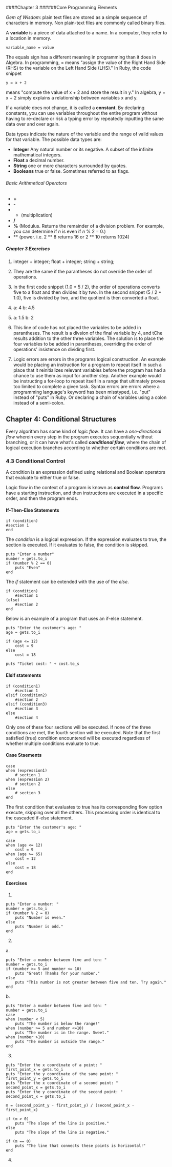####Chapter 3 
######Core Programming Elements

*Gem of Wisdom*: plain text files are stored as a simple sequence of characters in memory. Non plain-text files are commonly called binary files. 

A **variable** is a piece of data attached to a name. In a computer, they refer to a location in memory.

	variable_name = value

The equals sign has a different meaning in programming than it does in Algebra. In programming, = means "assign the value of the Right Hand Side (RHS) to the variable on the Left Hand Side (LHS)." In Ruby, the code snippet

	y = x + 2
	
means "compute the value of x + 2 and store the result in y." In algebra, y = x + 2 simply explains a relationship between variables x and y. 

If a variable does not change, it is called a **constant**. By declaring constants, you can use variables throughout the entire program without having to re-declare or risk a typing error by repeatedly inputting the same data over and over again. 

Data types indicate the nature of the variable and the range of valid values for that variable. The possible data types are: 
- **Integer** Any natural number or its negative. A subset of the infinite mathematical integers.  
- **Float** a decimal number. 
- **String** one or more characters surrounded by quotes. 
- **Booleans** true or false. Sometimes referred to as flags. 



###### Basic Arithmetical Operators 

- **+** 
- **-**
- *   (multiplication)
- **/**
- **%**  (Modulus. Returns the remainder of a division problem. For example, you can determine if *n* is even if *n* % 2 = 0.)
- ** (power. i.e. 2 ** 8 returns 16 or 2 ** 10 returns 1024)


##### Chapter 3 Exercises 
1) integer + integer; float + integer; string + string; 

2) They are the same if the parantheses do not override the order of operations. 

3) In the first code snippet (1.0 * 5 / 2), the order of operations converts five to a float and then divides it by two. In the second snippet (5 / 2 * 1.0), five is divided by two, and the quotient is then converted a float. 

4) a: 4  b: 4.5

5) a: 1.5  b: 2

6) This line of code has not placed the variables to be added in parantheses. The result is a divsion of the final variable by 4, and tChe results addition to the other three variables. The solution is to place the four variables to be added in parantheses, overriding the order of operations' insistence on dividing first. 

7) Logic errors are errors in the programs logical construction. An example would be placing an instruction for a program to repeat itself in such a place that it reinitializes relevant variables before the program has had a chance to use them as input for another step. Another example would be instructing a for-loop to repeat itself in a range that ultimately proves too limited to complete a given task. Syntax errors are errors where a programming language's keyword has been misstyped, i.e. "put" instead of "puts" in Ruby. Or declaring a chain of variables using a colon instead of a semi-colon. 



## Chapter 4: Conditional Structures 


Every algorithm has some kind of *logic flow*. It can have a *one-directional flow* wherein every step in the program executes sequentially without branching, or it can have what's called ***conditional flow***, where the chain of logical execution branches according to whether certain conditions are met. 

### 4.3 Conditional Control  

A condition is an expression defined using relational and Boolean operators that evaluate to either true or false. 

Logic flow in the context of a program is known as **control flow**. Programs have a starting instruction, and then instructions are executed in a specific order, and then the program ends. 

#### If-Then-Else Statements

	if (condition) 
	#section 1
	end 
	
	
The *condition* is a logical expression. If the expression evaluates to true, the section is executed. If it evaluates to false, the condition is skipped. 

	puts "Enter a number"
	number = gets.to_i
	if (number % 2 == 0)
		puts "Even"
	end
	
The *if* statement can be extended with the use of the *else*.

	if (condition)
		#section 1
	(else)
		#section 2
	end
	
Below is an example of a program that uses an if-else statement. 
	
	puts "Enter the customer's age: "
	age = gets.to_i
	
	if (age <= 12)
		cost = 9
	else 
		cost = 18
	
	puts "Ticket cost: " + cost.to_s

#### Elsif statements 

	if (condition1)
		#section 1
	elsif (condition2)
		#section 2
	elsif (condition3)
		#section 3
	else
		#section 4 
		
		
Only one of these four sections will be executed. If none of the three conditions are met, the fourth section will be executed. Note that the first satisfied (true) condition encountered will be executed regardless of whether multiple conditions evaluate to true. 

#### Case Staements 

	case
	when (expression1)
		# section 1
	when (expression 2)
		# section 2
	else 
		# section 3
	end
	
The first condition that evaluates to true has its corresponding flow option execute, skipping over all the others. This processing order is identical to the cascaded if-else statement. 

	puts "Enter the customer's age: "
	age = gets.to_i
	
	case 
	when (age <= 12)
		cost = 9
	when (age >= 65)
		cost = 12
	else 
		cost = 18
	end



#### Exercises 

1) 

	puts "Enter a number: "
	number = gets.to_i
	if (number % 2 = 0)
		puts "Number is even."
	else 
		puts "Number is odd."
	end 


2) 
a.

	puts "Enter a number between five and ten: "
	number = gets.to_i
	if (number >= 5 and number <= 10)
		puts "Great! Thanks for your number."
	else 
		puts "This number is not greater between five and ten. Try again."
	end 


b. 

	puts "Enter a number between five and ten: "
	number = gets.to_i 
	case
	when (number < 5)
		puts "The number is below the range!"
	when (number >= 5 and number <=10)
		puts "The number is in the range. Sweet."
	when (number >10)
		puts "The number is outside the range."
	end


3) 

	puts "Enter the x coordinate of a point: "
	first_point_x = gets.to_i
	puts "Enter the y coordinate of the same point: "
	first_point_y = gets.to_i 
	puts "Enter the x coordinate of a second point: "
	second_point_x = gets.to_i
	puts "Enter the y coordinate of the second point: "
	second_point_x = gets.to_i 
	
	m = (second_point_y - first_point_y) / (second_point_x - first_point_x) 
	
	if (m > 0)
		puts "The slope of the line is positive."
	else 
		puts "The slope of the line is negative."
		
	if (m == 0)
		puts "The line that connects these points is horizontal!"
	end 
	

4) 
	

	










































 




